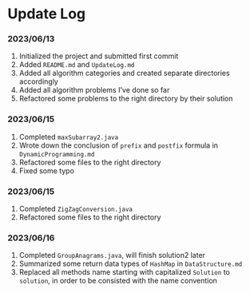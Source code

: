 # Update Log
### 2023/06/13
1. Initialized the project and submitted first commit
2. Added `README.md` and `UpdateLog.md`
3. Added all algorithm categories and created separate directories accordingly
4. Added all algorithm problems I've done so far
5. Refactored some problems to the right directory by their solution
### 2023/06/15
1. Completed `maxSubarray2.java`
2. Wrote down the conclusion of `prefix` and `postfix` formula in `DynamicProgramming.md`
3. Refactored some files to the right directory
4. Fixed some typo
### 2023/06/15
1. Completed `ZigZagConversion.java`
2. Refactored some files to the right directory
### 2023/06/16
1. Completed `GroupAnagrams.java`, will finish solution2 later
2. Summarized some return data types of `HashMap` in `DataStructure.md`
3. Replaced all methods name starting with capitalized `Solution` to `solution`, in order to be consisted with the name convention